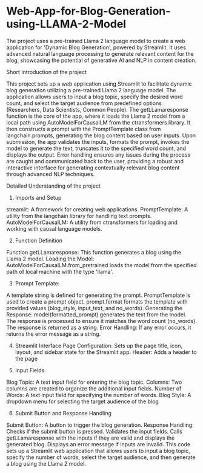 # Web-App-for-Blog-Generation-using-LLAMA-2-Model
The project uses a pre-trained Llama 2 language model to create a web application for 'Dynamic Blog Generation', powered by Streamlit. It uses advanced natural language processing to generate relevant content for the blog, showcasing the potential of generative AI and NLP in content creation.

Short Introduction of the project

This project sets up a web application using Streamlit to facilitate dynamic blog generation utilizing a pre-trained Llama 2 language model. The application allows users to input a blog topic, specify the desired word count, and select the target audience from predefined options (Researchers, Data Scientists, Common People). The getLLamaresponse function is the core of the app, where it loads the Llama 2 model from a local path using AutoModelForCausalLM from the ctransformers library. It then constructs a prompt with the PromptTemplate class from langchain.prompts, generating the blog content based on user inputs. Upon submission, the app validates the inputs, formats the prompt, invokes the model to generate the text, truncates it to the specified word count, and displays the output. Error handling ensures any issues during the process are caught and communicated back to the user, providing a robust and interactive interface for generating contextually relevant blog content through advanced NLP techniques.

Detailed Understanding of the project

1) Imports and Setup

streamlit: A framework for creating web applications.
PromptTemplate: A utility from the langchain library for handling text prompts.
AutoModelForCausalLM: A utility from ctransformers for loading and working with causal language models.

2) Function Definition

Function getLLamaresponse: This function generates a blog using the Llama 2 model.
Loading the Model:
AutoModelForCausalLM.from_pretrained loads the model from the specified path of local machine with the type 'llama'.

3) Prompt Template:

A template string is defined for generating the prompt.
PromptTemplate is used to create a prompt object.
prompt.format formats the template with provided values (blog_style, input_text, and no_words).
Generating the Response:
model(formatted_prompt) generates the text from the model.
The response is processed to ensure it matches the word count (no_words).
The response is returned as a string.
Error Handling: If any error occurs, it returns the error message as a string.


4) Streamlit Interface
Page Configuration: Sets up the page title, icon, layout, and sidebar state for the Streamlit app.
Header: Adds a header to the page

5) Input Fields

Blog Topic: A text input field for entering the blog topic.
Columns: Two columns are created to organize the additional input fields.
Number of Words: A text input field for specifying the number of words.
Blog Style: A dropdown menu for selecting the target audience of the blog


6) Submit Button and Response Handling

Submit Button: A button to trigger the blog generation.
Response Handling:
Checks if the submit button is pressed.
Validates the input fields.
Calls getLLamaresponse with the inputs if they are valid and displays the generated blog.
Displays an error message if inputs are invalid.
This code sets up a Streamlit web application that allows users to input a blog topic, specify the number of words, select the target audience, and then generate a blog using the Llama 2 model.




